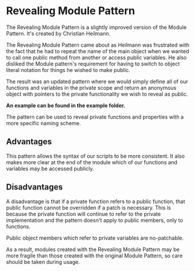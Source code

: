 # Revealing Module Pattern

The Revealing Module Pattern is a slightly improved version of the Module Pattern. It's created by Christian Heilmann.

The Revealing Module Pattern came about as Heilmann was frustrated with the fact that he had to repeat the name of the main object when we wanted to call one public method from another or access public variables. He also disliked the Module pattern's requirement for having to switch to object literal notation for things he wished to make public.

The result was an updated pattern where we would simply define all of our functions and variables in the private scope and return an anonymous object with pointers to the private functionality we wish to reveal as public.

**An example can be found in the example folder.**

The pattern can be used to reveal private functions and properties with a more specific naming scheme.

## Advantages

This pattern allows the syntax of our scripts to be more consistent. It also makes more clear at the end of the module which of our functions and variables may be accessed publicly.

## Disadvantages

A disadvantage is that if a private function refers to a public function, that public function cannot be overridden if a patch is necessary. This is because the private function will continue to refer to the private implementation and the pattern doesn't apply to public members, only to functions.

Public object members which refer to private variables are no-patchable.

As a result, modules created with the Revealing Module Pattern may be more fragile than those created with the original Module Pattern, so care should be taken during usage.
